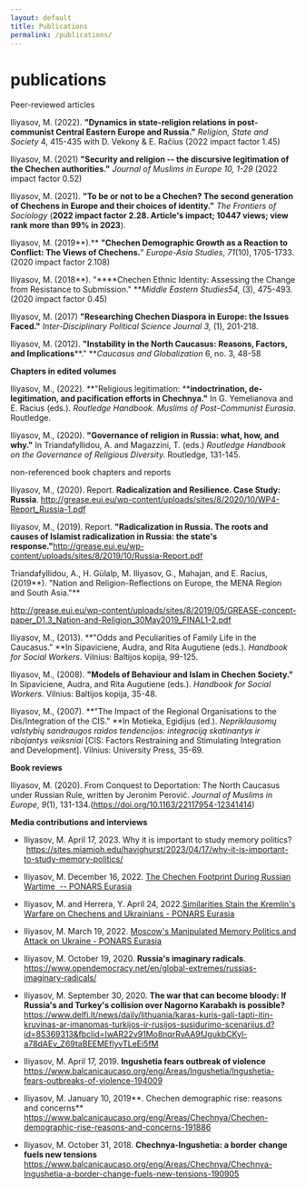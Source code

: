 ```yaml
---
layout: default
title: Publications
permalink: /publications/
---
```


# publications
Peer-reviewed articles

Iliyasov, M. (2022). **"Dynamics in state-religion relations in post-communist Central Eastern Europe and Russia."** *Religion, State and Society* 4, 415-435 with D. Vekony & E. Račius (2022 impact factor 1.45)

Iliyasov, M. (2021) **"Security and religion -- the discursive legitimation of the Chechen authorities."** *Journal of Muslims in Europe 10, 1-29* (2022 impact factor 0.52)

Iliyasov, M. (2021). **"To be or not to be a Chechen? The second generation of Chechens in Europe and their choices of identity."** *The Frontiers of Sociology* (**2022 impact factor 2.28. Article's impact; 10447 views; view rank more than 99% in 2023**).

Iliyasov, M. (2019**).** **"Chechen Demographic Growth as a Reaction to Conflict: The Views of Chechens.**" *Europe-Asia Studies*, *71*(10), 1705-1733. (2020 impact factor 2.108)

Iliyasov, M. (2018**). "****Chechen Ethnic Identity: Assessing the Change from Resistance to Submission." ***Middle Eastern Studies54,* (3), 475-493. (2020 impact factor 0.45)

Iliyasov, M. (2017) **"Researching Chechen Diaspora in Europe: the Issues Faced."** *Inter-Disciplinary Political Science Journal 3,* (1), 201-218.

Iliyasov, M. (2012). **"Instability in the North Caucasus: Reasons, Factors, and Implications****." ***Caucasus and Globalization* 6, no. 3, 48-58

**Chapters in edited volumes**

Iliyasov, M., (2022). **"Religious legitimation: ****indoctrination, de-legitimation, and pacification efforts in Chechnya."** In G. Yemelianova and E. Racius (eds.). *Routledge Handbook. Muslims of Post-Communist Eurasia*. Routledge.

Iliyasov, M., (2020). **"Governance of religion in Russia: what, how, and why."** In Triandafyllidou, A. and Magazzini, T. (eds.) *Routledge Handbook on the Governance of Religious Diversity.* Routledge, 131-145.

non-referenced book chapters and reports

Iliyasov, M., (2020). Report. **Radicalization and Resilience. Case Study: Russia**. <http://grease.eui.eu/wp-content/uploads/sites/8/2020/10/WP4-Report_Russia-1.pdf>

Iliyasov, M., (2019). Report. **"Radicalization in Russia. The roots and causes of Islamist radicalization in Russia: the state's response."**<http://grease.eui.eu/wp-content/uploads/sites/8/2019/10/Russia-Report.pdf>

Triandafyllidou, A., H. Gülalp, M. Iliyasov, G., Mahajan, and E. Racius, (2019**). "Nation and Religion-Reflections on Europe, the MENA Region and South Asia."**

<http://grease.eui.eu/wp-content/uploads/sites/8/2019/05/GREASE-concept-paper_D1.3_Nation-and-Religion_30May2019_FINAL1-2.pdf>

Iliyasov, M., (2013). **"Odds and Peculiarities of Family Life in the Caucasus." **In Sipaviciene, Audra, and Rita Augutiene (eds.). *Handbook for Social Workers*. Vilnius: Baltijos kopija, 99-125.

Iliyasov, M., (2008). **"Models of Behaviour and Islam in Chechen Society."** In Sipaviciene, Audra, and Rita Augutiene (eds.). *Handbook for Social Workers*. Vilnius: Baltijos kopija, 35-48.

Iliyasov, M., (2007). **"The Impact of the Regional Organisations to the Dis/Integration of the CIS." **In Motieka, Egidijus (ed.). *Nepriklausomų valstybių sandraugos raidos tendencijos: integraciją skatinantys ir ribojantys veiksniai* [CIS: Factors Restraining and Stimulating Integration and Development]. Vilnius: University Press, 35-69.

**Book reviews**

Iliyasov, M. (2020). From Conquest to Deportation: The North Caucasus under Russian Rule, written by Jeronim Perović. *Journal of Muslims in Europe*, *9*(1), 131-134.(<https://doi.org/10.1163/22117954-12341414>)

**Media contributions and interviews**

- Iliyasov, M. April 17, 2023. Why it is important to study memory politics?  https://sites.miamioh.edu/havighurst/2023/04/17/why-it-is-important-to-study-memory-politics/

- Iliyasov, M. December 16, 2022. [The Chechen Footprint During Russian Wartime  -- PONARS Eurasia](https://www.ponarseurasia.org/the-chechen-footprint-during-russian-wartime/)

- Iliyasov, M. and Herrera, Y. April 24, 2022.[Similarities Stain the Kremlin's Warfare on Chechens and Ukrainians - PONARS Eurasia](https://www.ponarseurasia.org/similarities-stain-the-kremlins-warfare-on-chechens-and-ukrainians/)

- Iliyasov, M. March 19, 2022. [Moscow's Manipulated Memory Politics and Attack on Ukraine - PONARS Eurasia](https://www.ponarseurasia.org/moscows-manipulated-memory-politics-and-attack-on-ukraine/)

- Iliyasov, M. October 19, 2020. **Russia's imaginary radicals**. <https://www.opendemocracy.net/en/global-extremes/russias-imaginary-radicals/>

- Iliyasov, M. September 30, 2020. **The war that can become bloody: If Russia's and Turkey's collision over Nagorno Karabakh is possible?**<https://www.delfi.lt/news/daily/lithuania/karas-kuris-gali-tapti-itin-kruvinas-ar-imanomas-turkijos-ir-rusijos-susidurimo-scenarijus.d?id=85369313&fbclid=IwAR22v91Mo8nqrRvAA9fJgukbCKyl-a78dAEv_Z69taBEEMEflyvTLeEi5fM>

- Iliyasov, M. April 17, 2019. **Ingushetia fears outbreak of violence** <https://www.balcanicaucaso.org/eng/Areas/Ingushetia/Ingushetia-fears-outbreaks-of-violence-194009>

- Iliyasov, M. January 10, 2019**. Chechen demographic rise: reasons and concerns** <https://www.balcanicaucaso.org/eng/Areas/Chechnya/Chechen-demographic-rise-reasons-and-concerns-191886>

- Iliyasov, M. October 31, 2018. **Chechnya-Ingushetia: a border change fuels new tensions** <https://www.balcanicaucaso.org/eng/Areas/Chechnya/Chechnya-Ingushetia-a-border-change-fuels-new-tensions-190905>